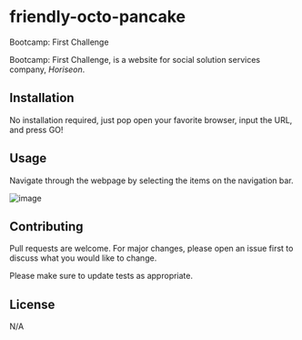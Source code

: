 # friendly-octo-pancake
Bootcamp: First Challenge

Bootcamp: First Challenge, is a website for social solution services company, _Horiseon_.

## Installation

No installation required, just pop open your favorite browser, input the URL, and press GO!

## Usage

Navigate through the webpage by selecting the items on the navigation bar.

![image](https://user-images.githubusercontent.com/119257706/206408588-2ec2617c-0656-4ddf-b2c3-ee2aa33a2e07.png)

## Contributing

Pull requests are welcome. For major changes, please open an issue first
to discuss what you would like to change.

Please make sure to update tests as appropriate.

## License

N/A
